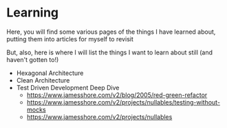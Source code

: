 # Learning

Here, you will find some various pages of the things I have learned about, putting them into articles for myself to revisit

But, also, here is where I will list the things I want to learn about still (and haven't gotten to!)

- Hexagonal Architecture
- Clean Architecture
- Test Driven Development Deep Dive
    - https://www.jamesshore.com/v2/blog/2005/red-green-refactor
    - https://www.jamesshore.com/v2/projects/nullables/testing-without-mocks
    - https://www.jamesshore.com/v2/projects/nullables